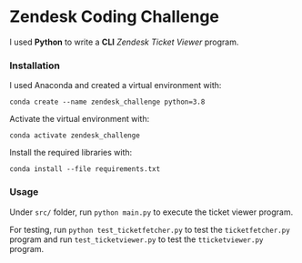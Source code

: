 # Zendesk Coding Challenge

I used **Python** to write a **CLI** *Zendesk Ticket Viewer* program.



### Installation

I used Anaconda and created a virtual environment with:

``conda create --name zendesk_challenge python=3.8``

Activate the virtual environment with:

``conda activate zendesk_challenge``

Install the required libraries with:

``conda install --file requirements.txt``



### Usage

Under ``src/`` folder, run `python main.py` to execute the ticket viewer program.

For testing, run `python test_ticketfetcher.py` to test the `ticketfetcher.py` program and run `test_ticketviewer.py` to test the `tticketviewer.py` program.



